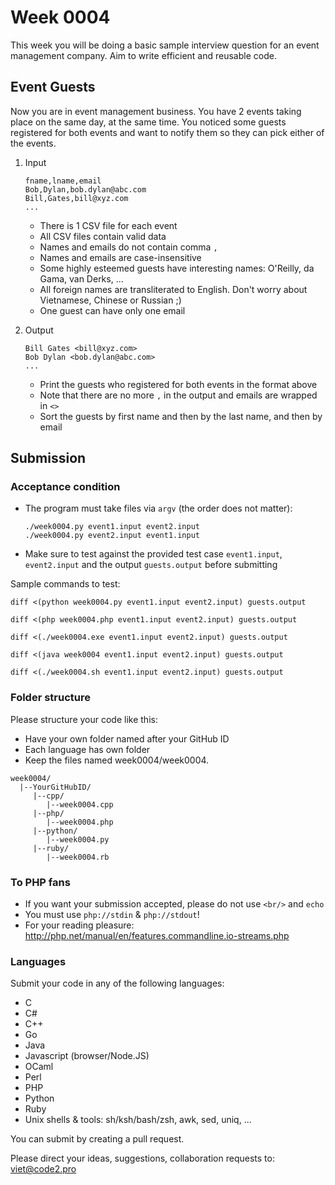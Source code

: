 # Week 0004

This week you will be doing a basic sample interview question for an event management company. Aim to write efficient and reusable code.

## Event Guests

Now you are in event management business. You have 2 events taking place on the same day, at the same time. You noticed some guests registered for both events and want to notify them so they can pick either of the events.

1. Input

    ```
    fname,lname,email
    Bob,Dylan,bob.dylan@abc.com
    Bill,Gates,bill@xyz.com
    ...
    ```

    * There is 1 CSV file for each event
    * All CSV files contain valid data
    * Names and emails do not contain comma `,`
    * Names and emails are case-insensitive
    * Some highly esteemed guests have interesting names: O'Reilly, da Gama, van Derks, ...
    * All foreign names are transliterated to English. Don't worry about Vietnamese, Chinese or Russian ;)
    * One guest can have only one email

2. Output

    ```
    Bill Gates <bill@xyz.com>
    Bob Dylan <bob.dylan@abc.com>
    ...
    ```

    * Print the guests who registered for both events in the format above
    * Note that there are no more `,` in the output and emails are wrapped in `<>`
    * Sort the guests by first name and then by the last name, and then by email

## Submission

### Acceptance condition

* The program must take files via `argv` (the order does not matter):

    ```
    ./week0004.py event1.input event2.input
    ./week0004.py event2.input event1.input
    ```

* Make sure to test against the provided test case `event1.input`, `event2.input` and the output `guests.output` before submitting

Sample commands to test:

```
diff <(python week0004.py event1.input event2.input) guests.output

diff <(php week0004.php event1.input event2.input) guests.output

diff <(./week0004.exe event1.input event2.input) guests.output

diff <(java week0004 event1.input event2.input) guests.output

diff <(./week0004.sh event1.input event2.input) guests.output
```

### Folder structure

Please structure your code like this:

* Have your own folder named after your GitHub ID
* Each language has own folder
* Keep the files named week0004/week0004.<language>

```
week0004/
  |--YourGitHubID/
     |--cpp/
        |--week0004.cpp
     |--php/
        |--week0004.php
     |--python/
        |--week0004.py
     |--ruby/
        |--week0004.rb
```

### To PHP fans

* If you want your submission accepted, please do not use `<br/>` and `echo`
* You must use `php://stdin` & `php://stdout`!
* For your reading pleasure: http://php.net/manual/en/features.commandline.io-streams.php

### Languages

Submit your code in any of the following languages:

* C
* C#
* C++
* Go
* Java
* Javascript (browser/Node.JS)
* OCaml
* Perl
* PHP
* Python
* Ruby
* Unix shells & tools: sh/ksh/bash/zsh, awk, sed, uniq, ...

You can submit by creating a pull request.

Please direct your ideas, suggestions, collaboration requests to: viet@code2.pro
